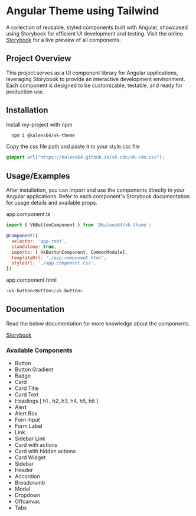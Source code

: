 # Angular Theme using Tailwind

A collection of reusable, styled components built with Angular, showcased using Storybook for efficient UI development and testing. Visit the online [Storybook](https://vk-angular-theme.vercel.app/) for a live preview of all components.

## Project Overview

This project serves as a UI component library for Angular applications, leveraging Storybook to provide an interactive development environment. Each component is designed to be customizable, testable, and ready for production use.

## Installation

Install my-project with npm

```bash
  npm i @kalees64/vk-theme
```

Copy the css file path and paste it to your style.css file

```css
@import url("https://kalees64.github.io/vk-cdn/vk-cdn.css");
```

## Usage/Examples

After installation, you can import and use the components directly in your Angular applications. Refer to each component's Storybook documentation for usage details and available props.

app.component.ts

```javascript
import { VkButtonComponent } from '@kalees64/vk-theme';

@Component({
  selector: 'app-root',
  standalone: true,
  imports: [ VkButtonComponent, CommonModule],
  templateUrl: './app.component.html',
  styleUrl: './app.component.css',
})
```

app.component.html

```javascript
<vk-button>Button</vk-button>
```

## Documentation

Read the below documentation for more knowledge about the components.

[Storybook](https://vk-angular-theme.vercel.app/)

### Available Components

- Button
- Button Gradient
- Badge
- Card
- Card Title
- Card Text
- Headings [ h1 , h2, h3, h4, h5, h6 ]
- Alert
- Alert Box
- Forn Input
- Form Label
- Link
- Sidebar Link
- Card with actions
- Card with hidden actions
- Card Widget
- Sidebar
- Header
- Accordion
- Breadcrumb
- Modal
- Dropdown
- Offcanvas
- Tabs
